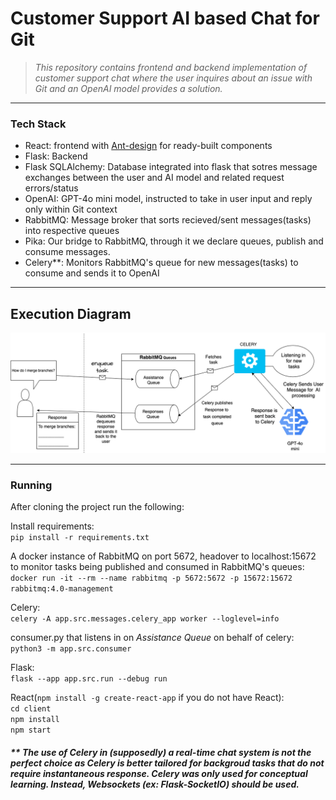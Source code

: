 # Customer Support AI based Chat for Git

> _This repository contains frontend and backend implementation of customer support chat where the user inquires about an issue with Git and an OpenAI model provides a solution._
---
### Tech Stack

* React: frontend with [Ant-design](https://github.com/ant-design/ant-design) for ready-built components
* Flask: Backend
* Flask SQLAlchemy: Database integrated into flask that sotres message exchanges between the user and AI model and related request errors/status
* OpenAI: GPT-4o mini model, instructed to take in user input and reply only within Git context
* RabbitMQ: Message broker that sorts recieved/sent messages(tasks) into respective queues
* Pika: Our bridge to RabbitMQ, through it we declare queues, publish and consume messages.
* Celery**: Monitors RabbitMQ's queue for new messages(tasks) to consume and sends it to OpenAI

---
## Execution Diagram
<img src='illustration.png'/>




---
### Running 
After cloning the project run the following:

Install requirements:\
`pip install -r requirements.txt`

A docker instance of RabbitMQ on port 5672, headover to localhost:15672 to monitor tasks being published and consumed in RabbitMQ's queues:\
`docker run -it --rm --name rabbitmq -p 5672:5672 -p 15672:15672 rabbitmq:4.0-management`

Celery:\
`celery -A app.src.messages.celery_app worker --loglevel=info`

consumer.py that listens in on _Assistance Queue_ on behalf of celery:\
`python3 -m app.src.consumer`

Flask:\
`flask --app app.src.run --debug run`

React(`npm install -g create-react-app` if you do not have React):\
`cd client`\
`npm install`\
`npm start`







##### ** _The use of Celery in (supposedly) a real-time chat system is not the perfect choice as Celery is better tailored for backgroud tasks that do not require instantaneous response. Celery was only used for conceptual learning. Instead, Websockets (ex: Flask-SocketIO) should be used._





